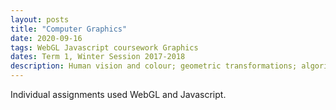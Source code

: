 ```yaml
---
layout: posts
title: "Computer Graphics"
date: 2020-09-16
tags: WebGL Javascript coursework Graphics
dates: Term 1, Winter Session 2017-2018
description: Human vision and colour; geometric transformations; algorithms for 2-D and 3-D graphics; hardware and system architectures; shading and lighting; animation.
---
```

Individual assignments used WebGL and Javascript.